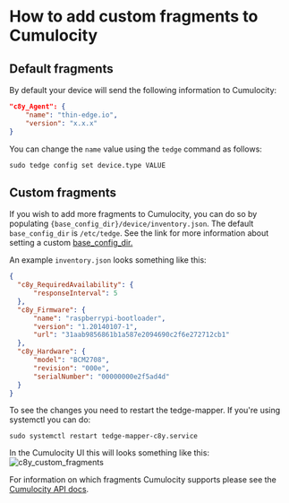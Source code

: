 # How to add custom fragments to Cumulocity

## Default fragments

By default your device will send the following information to Cumulocity:

```json
"c8y_Agent": {
    "name": "thin-edge.io",
    "version": "x.x.x"
}
```

You can change the `name` value using the `tedge` command as follows:

```shell
sudo tedge config set device.type VALUE
```

## Custom fragments

If you wish to add more fragments to Cumulocity, you can do so by populating `{base_config_dir}/device/inventory.json`.
The default `base_config_dir` is `/etc/tedge`.
See the link for more information about setting a custom [base_config_dir.](../../references/thin-edge-config-files.md)

An example `inventory.json` looks something like this:

```json
{
  "c8y_RequiredAvailability": {
      "responseInterval": 5
  },
  "c8y_Firmware": {
      "name": "raspberrypi-bootloader",
      "version": "1.20140107-1",
      "url": "31aab9856861b1a587e2094690c2f6e272712cb1"
  },
  "c8y_Hardware": {
      "model": "BCM2708",
      "revision": "000e",
      "serialNumber": "00000000e2f5ad4d"
  }
}
```

To see the changes you need to restart the tedge-mapper.
If you're using systemctl you can do: 

```shell
sudo systemctl restart tedge-mapper-c8y.service
```

In the Cumulocity UI this will looks something like this:
![c8y\_custom\_fragments](../../howto-guides/images/c8y_custom_fragments.png)

For information on which fragments Cumulocity supports please see the
[Cumulocity API docs](https://cumulocity.com/guides/10.6.6/reference/device-management/).
